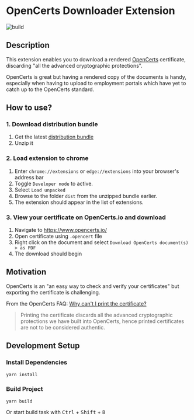 # OpenCerts Downloader Extension

![build](https://github.com/fustilio/OpenCerts-Downloader-Extension/workflows/build/badge.svg)

## Description
This extension enables you to download a rendered [OpenCerts](https://www.opencerts.io/) certificate, discarding "all the advanced cryptographic protections".

OpenCerts is great but having a rendered copy of the documents is handy, especially when having to upload to employment portals which have yet to catch up to the OpenCerts standard.

## How to use?
### 1. Download distribution bundle
1. Get the latest [distribution bundle](https://github.com/fustilio/OpenCerts-Downloader-Extension/releases/download/v1.0/dist.zip)
2. Unzip it

### 2. Load extension to chrome
1. Enter `chrome://extensions` or `edge://extensions` into your browser's address bar
2. Toggle `Developer mode` to active.
3. Select `Load unpacked`
4. Browse to the folder `dist` from the unzipped bundle earlier.
5. The extension should appear in the list of extensions.

### 3. View your certificate on OpenCerts.io and download
1. Navigate to https://www.opencerts.io/
2. Open certificate using `.opencert` file
3. Right click on the document and select `Download OpenCerts document(s) > as PDF`
4. The download should begin

## Motivation
OpenCerts is an "an easy way to check and verify your certificates" but exporting the certificate is challenging.

From the OpenCerts FAQ:  [Why can't I print the certificate?](https://www.opencerts.io/faq)

> Printing the certificate discards all the advanced cryptographic protections we have built into OpenCerts, hence printed certificates are not to be considered authentic.

## Development Setup

### Install Dependencies
```
yarn install
```
### Build Project

```
yarn build
```
Or start build task with <kbd>Ctrl</kbd> + <kbd>Shift</kbd> + <kbd>B</kbd>
